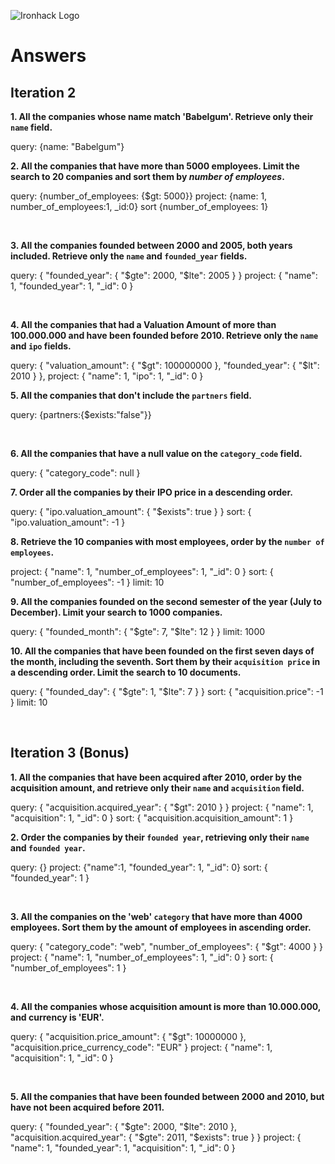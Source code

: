 ![Ironhack Logo](https://i.imgur.com/1QgrNNw.png)

# Answers

## Iteration 2

**1. All the companies whose name match 'Babelgum'. Retrieve only their `name` field.**

query: {name: "Babelgum"}
<br>

**2. All the companies that have more than 5000 employees. Limit the search to 20 companies and sort them by _number of employees_.**

query: {number_of_employees: {$gt: 5000}}
project: {name: 1, number_of_employees:1, \_id:0}
sort {number_of_employees: 1}

<br>

**3. All the companies founded between 2000 and 2005, both years included. Retrieve only the `name` and `founded_year` fields.**

query: { "founded_year": { "$gte": 2000, "$lte": 2005 } }
project: { "name": 1, "founded_year": 1, "\_id": 0 }

<br>

**4. All the companies that had a Valuation Amount of more than 100.000.000 and have been founded before 2010. Retrieve only the `name` and `ipo` fields.**

query: { "valuation_amount": { "$gt": 100000000 }, "founded_year": { "$lt": 2010 } },
project: { "name": 1, "ipo": 1, "\_id": 0 }
<br>

**5. All the companies that don't include the `partners` field.**

query: {partners:{$exists:"false"}}

<br>

**6. All the companies that have a null value on the `category_code` field.**

query: { "category_code": null }
<br>

**7. Order all the companies by their IPO price in a descending order.**

query: { "ipo.valuation_amount": { "$exists": true } }
sort: { "ipo.valuation_amount": -1 }
<br>

**8. Retrieve the 10 companies with most employees, order by the `number of employees`.**

project: { "name": 1, "number_of_employees": 1, "\_id": 0 }
sort: { "number_of_employees": -1 }
limit: 10
<br>

**9. All the companies founded on the second semester of the year (July to December). Limit your search to 1000 companies.**

query: { "founded_month": { "$gte": 7, "$lte": 12 } }
limit: 1000
<br>

**10. All the companies that have been founded on the first seven days of the month, including the seventh. Sort them by their `acquisition price` in a descending order. Limit the search to 10 documents.**

query: { "founded_day": { "$gte": 1, "$lte": 7 } }
sort: { "acquisition.price": -1 }
limit: 10

<br>

## Iteration 3 (Bonus)

**1. All the companies that have been acquired after 2010, order by the acquisition amount, and retrieve only their `name` and `acquisition` field.**

query: { "acquisition.acquired_year": { "$gt": 2010 } }
project: { "name": 1, "acquisition": 1, "\_id": 0 }
sort: { "acquisition.acquisition_amount": 1 }
<br>

**2. Order the companies by their `founded year`, retrieving only their `name` and `founded year`.**

query: {}
project: {"name":1, "founded_year": 1, "\_id": 0}
sort: { "founded_year": 1 }

<br>

**3. All the companies on the 'web' `category` that have more than 4000 employees. Sort them by the amount of employees in ascending order.**

query: { "category_code": "web", "number_of_employees": { "$gt": 4000 } }
project: { "name": 1, "number_of_employees": 1, "\_id": 0 }
sort: { "number_of_employees": 1 }

<br>

**4. All the companies whose acquisition amount is more than 10.000.000, and currency is 'EUR'.**

query: { "acquisition.price_amount": { "$gt": 10000000 }, "acquisition.price_currency_code": "EUR" }
project: { "name": 1, "acquisition": 1, "\_id": 0 }

<br>

**5. All the companies that have been founded between 2000 and 2010, but have not been acquired before 2011.**

query: { "founded_year": { "$gte": 2000, "$lte": 2010 }, "acquisition.acquired_year": { "$gte": 2011, "$exists": true } }
project: { "name": 1, "founded_year": 1, "acquisition": 1, "\_id": 0 }
<br>
